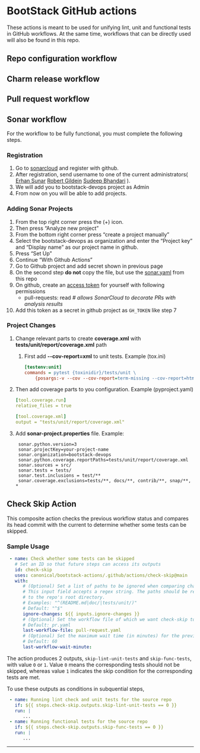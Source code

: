 # BootStack GitHub actions

These actions is meant to be used for unifying lint, unit and functional tests in GitHub
workflows. At the same time, workflows that can be directly used will also be found in
this repo.

## Repo configuration workflow

## Charm release workflow

## Pull request workflow

## Sonar workflow

For the workflow to be fully functional, you must complete the following steps.

### Registration

1. Go to [sonarcloud](https://sonarcloud.io/sessions/new) and register with github.
1. After registration, send username to one of the current administrators(
    [Erhan Sunar](mailto:erhan.sunar@canonical.com)
    [Robert Gildein](mailto:robert.gildein@canonical.com)
    [Sudeep Bhandari](mailto:sudeep.bhandari@canonical.com)
    ).
1. We will add you to bootstack-devops project as Admin
1. From now on you will be able to add projects.


### Adding Sonar Projects

1. From the top right corner press the (+) icon.
1. Then press “Analyze new project”
1. From the bottom right corner press “create a project manually”
1. Select the bootstack-devops as organization and enter the “Project key” and
   “Display name” as our project name in github.
1. Press “Set Up”
1. Continue “With Github Actions”
1. Go to Github project and add secret shown in previous page
1. On the second step **do not** copy the file, but use the [sonar.yaml][1] from this
   repo
1. On github, create an [access token][2] for yourself with following permissions
   - pull-requests: read *# allows SonarCloud to decorate PRs with analysis results*
1. Add this token as a secret in github project as `GH_TOKEN` like step 7


### Project Changes

1. Change relevant parts to create **coverage.xml** with 
   **tests/unit/report/coverage.xml** path
   1. First add **--cov-report=xml** to unit tests. Example (tox.ini)
      ```ini
      [testenv:unit]
      commands = pytest {toxinidir}/tests/unit \
          {posargs:-v --cov --cov-report=term-missing --cov-report=html --cov-report=xml}
      ```

1. Then add coverage parts to you configuration. Example (pyproject.yaml)
    ```yaml
    [tool.coverage.run]
    relative_files = true

    [tool.coverage.xml]
    output = "tests/unit/report/coverage.xml"
    ```

1. Add **sonar-project.properties** file. Example:
   ```properties
    sonar.python.version=3
    sonar.projectKey=your-project-name
    sonar.organization=bootstack-devops
    sonar.python.coverage.reportPaths=tests/unit/report/coverage.xml
    sonar.sources = src/
    sonar.tests = tests/
    sonar.test.inclusions = test/**
    sonar.coverage.exclusions=tests/**, docs/**, contrib/**, snap/**, *
    ```

## Check Skip Action
This composite action checks the previous workflow status and compares its head commit with the current to determine whether some tests can be skipped. 

### Sample Usage
```yaml
 - name: Check whether some tests can be skipped
   # Set an ID so that future steps can access its outputs
   id: check-skip
   uses: canonical/bootstack-actions/.github/actions/check-skip@main
   with:
      # (Optional) Set a list of paths to be ignored when comparing changes.
      # This input field accepts a regex string. The paths should be relative 
      # to the repo's root directory.
      # Examples: "^(README.md|doc/|tests/unit/)"
      # Default: "^$"
      ignore-changes: ${{ inputs.ignore-changes }}
      # (Optional) Set the workflow file of which we want check-skip to look for the previous workflow
      # Default: pr.yaml
      last-workflow-file: pull-request.yaml
      # (Optional) Set the maximum wait time (in minutes) for the previous workflow run to finish
      # Default: 60
      last-workflow-wait-minute: 
```

The action produces 2 outputs, `skip-lint-unit-tests` and `skip-func-tests`, with value `0` or `1`. Value `0` means the corresponding tests should not be skipped, whereas value `1` indicates the skip condition for the corresponding tests are met. 

To use these outputs as conditions in subquential steps, 
```yaml
 - name: Running lint check and unit tests for the source repo
   if: ${{ steps.check-skip.outputs.skip-lint-unit-tests == 0 }}
   run: |
      ...
 - name: Running functional tests for the source repo
   if: ${{ steps.check-skip.outputs.skip-func-tests == 0 }}
   run: |
      ...
```

---
[1]: https://github.com/canonical/bootstack-actions/blob/main/.github/workflows/sonar.yaml
[2]: https://docs.github.com/en/actions/security-guides/automatic-token-authentication#permissions-for-the-github_token
